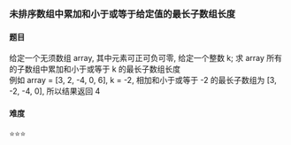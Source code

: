 ### 未排序数组中累加和小于或等于给定值的最长子数组长度

#### 题目
给定一个无须数组 array, 其中元素可正可负可零, 给定一个整数 k; 求 array 所有的子数组中累加和小于或等于 k 的最长子数组长度  
例如 array = [3, 2, -4, 0, 6], k = -2, 相加和小于或等于 -2 的最长子数组为 [3, -2, -4, 0], 所以结果返回 4

#### 难度
:star::star::star:
